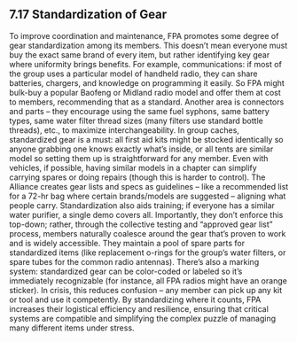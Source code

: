 ## 7.17 Standardization of Gear

To improve coordination and maintenance, FPA promotes some degree of gear standardization among its members. This doesn’t mean everyone must buy the exact same brand of every item, but rather identifying key gear where uniformity brings benefits. For example, communications: if most of the group uses a particular model of handheld radio, they can share batteries, chargers, and knowledge on programming it easily. So FPA might bulk-buy a popular Baofeng or Midland radio model and offer them at cost to members, recommending that as a standard. Another area is connectors and parts – they encourage using the same fuel syphons, same battery types, same water filter thread sizes (many filters use standard bottle threads), etc., to maximize interchangeability. In group caches, standardized gear is a must: all first aid kits might be stocked identically so anyone grabbing one knows exactly what’s inside, or all tents are similar model so setting them up is straightforward for any member. Even with vehicles, if possible, having similar models in a chapter can simplify carrying spares or doing repairs (though this is harder to control). The Alliance creates gear lists and specs as guidelines – like a recommended list for a 72-hr bag where certain brands/models are suggested – aligning what people carry. Standardization also aids training; if everyone has a similar water purifier, a single demo covers all. Importantly, they don’t enforce this top-down; rather, through the collective testing and “approved gear list” process, members naturally coalesce around the gear that’s proven to work and is widely accessible. They maintain a pool of spare parts for standardized items (like replacement o-rings for the group’s water filters, or spare tubes for the common radio antennas). There’s also a marking system: standardized gear can be color-coded or labeled so it’s immediately recognizable (for instance, all FPA radios might have an orange sticker). In crisis, this reduces confusion – any member can pick up any kit or tool and use it competently. By standardizing where it counts, FPA increases their logistical efficiency and resilience, ensuring that critical systems are compatible and simplifying the complex puzzle of managing many different items under stress.